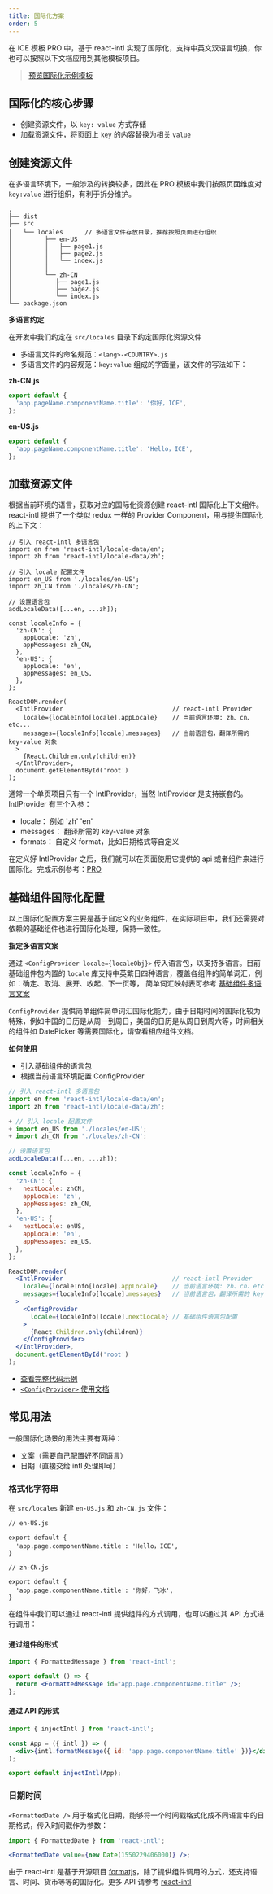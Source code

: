 ```yaml
---
title: 国际化方案
order: 5
---
```


在 ICE 模板 PRO 中，基于 react-intl 实现了国际化，支持中英文双语言切换，你也可以按照以下文档应用到其他模板项目。

> [预览国际化示例模板](https://unpkg.com/@icedesign/pro-scaffold@2.0.5/build/index.html)

## 国际化的核心步骤

- 创建资源文件，以 `key: value` 方式存储
- 加载资源文件，将页面上 `key` 的内容替换为相关 `value`

## 创建资源文件

在多语言环境下，一般涉及的转换较多，因此在 PRO 模板中我们按照页面维度对 `key:value` 进行组织，有利于拆分维护。

```
.
├── dist
├── src
│   └── locales      // 多语言文件存放目录，推荐按照页面进行组织
│         ├── en-US
│         │   ├── page1.js
│         │   ├── page2.js
│         │   └── index.js
│         │ 
│         └── zh-CN
│            ├── page1.js
│            ├── page2.js
│            └── index.js
└── package.json
```

**多语言约定**

在开发中我们约定在 `src/locales` 目录下约定国际化资源文件

- 多语言文件的命名规范：`<lang>-<COUNTRY>.js`
- 多语言文件的内容规范：`key:value` 组成的字面量，该文件的写法如下：

**zh-CN.js**

```js
export default {
  'app.pageName.componentName.title': '你好，ICE',
};
```

**en-US.js**

```js
export default {
  'app.pageName.componentName.title': 'Hello，ICE',
};
```

## 加载资源文件

根据当前环境的语言，获取对应的国际化资源创建 react-intl 国际化上下文组件。react-intl 提供了一个类似 redux 一样的 Provider Component，用与提供国际化的上下文：

```
// 引入 react-intl 多语言包
import en from 'react-intl/locale-data/en';
import zh from 'react-intl/locale-data/zh';

// 引入 locale 配置文件
import en_US from './locales/en-US';
import zh_CN from './locales/zh-CN';

// 设置语言包
addLocaleData([...en, ...zh]);

const localeInfo = {
  'zh-CN': {
    appLocale: 'zh',
    appMessages: zh_CN,
  },
  'en-US': {
    appLocale: 'en',
    appMessages: en_US,
  },
};

ReactDOM.render(
  <IntlProvider                              // react-intl Provider
    locale={localeInfo[locale].appLocale}    // 当前语言环境: zh、cn、etc...
    messages={localeInfo[locale].messages}   // 当前语言包，翻译所需的 key-value 对象
  >
    {React.Children.only(children)}
  </IntlProvider>,
  document.getElementById('root')
);
```

通常一个单页项目只有一个 IntlProvider，当然 IntlProvider 是支持嵌套的。 IntlProvider 有三个入参：

- locale： 例如 'zh' 'en'
- messages： 翻译所需的 key-value 对象
- formats： 自定义 format，比如日期格式等自定义

在定义好 IntlProvider 之后，我们就可以在页面使用它提供的 api 或者组件来进行国际化。完成示例参考：[PRO](https://github.com/alibaba/ice/tree/master/react-materials/scaffolds/ice-design-pro)

## 基础组件国际化配置

以上国际化配置方案主要是基于自定义的业务组件，在实际项目中，我们还需要对依赖的基础组件也进行国际化处理，保持一致性。

**指定多语言文案**

通过 `<ConfigProvider locale={localeObj}>` 传入语言包，以支持多语言。目前基础组件包内置的 `locale` 库支持中英繁日四种语言，覆盖各组件的简单词汇，例如：确定、取消、展开、收起、下一页等， 简单词汇映射表可参考 [基础组件多语言文案](https://unpkg.com/@alifd/next/lib/locale/)

`ConfigProvider` 提供简单组件简单词汇国际化能力，由于日期时间的国际化较为特殊，例如中国的日历是从周一到周日，美国的日历是从周日到周六等，时间相关的组件如 DatePicker 等需要国际化，请查看相应组件文档。

**如何使用**

- 引入基础组件的语言包
- 根据当前语言环境配置 ConfigProvider

```jsx
// 引入 react-intl 多语言包
import en from 'react-intl/locale-data/en';
import zh from 'react-intl/locale-data/zh';

+ // 引入 locale 配置文件
+ import en_US from './locales/en-US';
+ import zh_CN from './locales/zh-CN';

// 设置语言包
addLocaleData([...en, ...zh]);

const localeInfo = {
  'zh-CN': {
+   nextLocale: zhCN,
    appLocale: 'zh',
    appMessages: zh_CN,
  },
  'en-US': {
+   nextLocale: enUS,
    appLocale: 'en',
    appMessages: en_US,
  },
};

ReactDOM.render(
  <IntlProvider                              // react-intl Provider
    locale={localeInfo[locale].appLocale}    // 当前语言环境: zh、cn、etc...
    messages={localeInfo[locale].messages}   // 当前语言包，翻译所需的 key-value 对象
  >
    <ConfigProvider
      locale={localeInfo[locale].nextLocale} // 基础组件语言包配置
    >
      {React.Children.only(children)}
    </ConfigProvider>
  </IntlProvider>,
  document.getElementById('root')
);
```

- [查看完整代码示例](https://github.com/alibaba/ice/blob/master/react-materials/scaffolds/ice-design-pro/src/components/LocaleProvider/LocaleProvider.jsx)
- [`<ConfigProvider>` 使用文档](https://alibaba.github.io/ice/component/configprovider)

## 常见用法

一般国际化场景的用法主要有两种：

- 文案（需要自己配置好不同语言）
- 日期（直接交给 intl 处理即可）

### 格式化字符串

在 `src/locales` 新建 `en-US.js` 和 `zh-CN.js` 文件：

```
// en-US.js

export default {
  'app.page.componentName.title': 'Hello，ICE',
}

// zh-CN.js

export default {
  'app.page.componentName.title': '你好，飞冰',
}
```

在组件中我们可以通过 react-intl 提供组件的方式调用，也可以通过其 API 方式进行调用：

#### 通过组件的形式

```jsx
import { FormattedMessage } from 'react-intl';

export default () => {
  return <FormattedMessage id="app.page.componentName.title" />;
};
```

#### 通过 API 的形式

```jsx
import { injectIntl } from 'react-intl';

const App = ({ intl }) => (
  <div>{intl.formatMessage({ id: 'app.page.componentName.title' })}</div>
);

export default injectIntl(App);
```

### 日期时间

`<FormattedDate />` 用于格式化日期，能够将一个时间戳格式化成不同语言中的日期格式，传入时间戳作为参数：

```jsx
import { FormattedDate } from 'react-intl';

<FormattedDate value={new Date(1550229406000)} />;
```

由于 react-intl 是基于开源项目 [formatjs](https://formatjs.io/)，除了提供组件调用的方式，还支持语言、时间、货币等等的国际化。更多 API 请参考 [react-intl](https://github.com/yahoo/react-intl)
